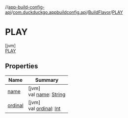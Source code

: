 //[app-build-config-api](../../../../index.md)/[com.duckduckgo.appbuildconfig.api](../../index.md)/[BuildFlavor](../index.md)/[PLAY](index.md)

# PLAY

[jvm]\
[PLAY](index.md)

## Properties

| Name | Summary |
|---|---|
| [name](index.md#-372974862%2FProperties%2F1401330665) | [jvm]<br>val [name](index.md#-372974862%2FProperties%2F1401330665): [String](https://kotlinlang.org/api/latest/jvm/stdlib/kotlin/-string/index.html) |
| [ordinal](index.md#-739389684%2FProperties%2F1401330665) | [jvm]<br>val [ordinal](index.md#-739389684%2FProperties%2F1401330665): [Int](https://kotlinlang.org/api/latest/jvm/stdlib/kotlin/-int/index.html) |

